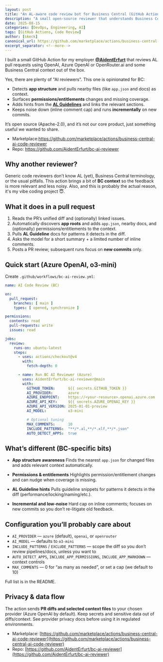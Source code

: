 ```yaml
---
layout: post
title: "An AL-aware code review bot for Business Central (GitHub Action)"
description: "A small open-source reviewer that understands Business Central: app structure detection, permissions/entitlements, and AL Guideline hints - built for PRs on GitHub."
date: 2025-08-15
categories: [DevOps, Engineering, AI]
tags: [GitHub Actions, Code Review]
author: [skeck]
canonical_url: https://github.com/marketplace/actions/business-central-ai-code-reviewer
excerpt_separator: <!--more-->
---
```


I built a small GitHub Action for my employer **[@AidentErfurt](https://github.com/AidentErfurt)** that reviews AL pull requests using OpenAI, Azure OpenAI or OpenRouter.ai and some Business Central context out of the box.

Yes, there are plenty of "AI reviewers". This one is opinionated for BC:
- Detects **app structure** and pulls nearby files (like `app.json` and docs) as context.
- Surfaces **permissions/entitlements** changes and missing coverage.
- Adds hints from the **[AL Guidelines](https://alguidelines.dev/)** and links the relevant sections.
- Keeps noise down (inline comment cap) and runs **incrementally** on new commits.

It’s open source (Apache-2.0), and it’s not our core product, just something useful we wanted to share.

* Marketplace:<https://github.com/marketplace/actions/business-central-ai-code-reviewer> 
* Repo: <https://github.com/AidentErfurt/bc-ai-reviewer>

<!--more-->

## Why another reviewer?

Generic code reviewers don’t know AL (yet), Business Central terminology, or the usual pitfalls. This action brings a bit of **BC context** so the feedback is more relevant and less noisy. Also, and this is probably the actual reason, it's my vibe coding project 😇.

## What it does in a pull request

1. Reads the PR’s unified diff and (optionally) linked issues.
2. Automatically discovers **app roots** and adds `app.json`, nearby docs, and (optionally) permissions/entitlements to the context.  
3. Pulls **AL Guideline** docs for patterns it detects in the diff.  
4. Asks the model for a short summary + a limited number of inline comments.  
5. Posts a PR review; subsequent runs focus on **new commits** only.

## Quick start (Azure OpenAI, o3-mini)

Create `.github/workflows/bc-ai-review.yml`:

```yml
name: AI Code Review (BC)

on:
  pull_request:
    branches: [ main ]
    types: [ opened, synchronize ]

permissions:
  contents: read
  pull-requests: write
  issues: read

jobs:
  review:
    runs-on: ubuntu-latest
    steps:
      - uses: actions/checkout@v4
        with:
          fetch-depth: 0

      - name: Run BC AI Reviewer (Azure)
        uses: AidentErfurt/bc-ai-reviewer@main
        with:
          GITHUB_TOKEN:      ${{ secrets.GITHUB_TOKEN }}
          AI_PROVIDER:       azure
          AZURE_ENDPOINT:    https://<your-resource>.openai.azure.com
          AZURE_API_KEY:     ${{ secrets.AZURE_OPENAI_KEY }}
          AZURE_API_VERSION: 2025-01-01-preview
          AI_MODEL:          o3-mini

          # Optional tuning
          MAX_COMMENTS:      10
          INCLUDE_PATTERNS:  "**/*.al,**/*.xlf,**/*.json"
          AUTO_DETECT_APPS:  true
```

## What’s different (BC-specific bits)

* **App structure awareness**
  Finds the nearest `app.json` for changed files and adds relevant context automatically.

* **Permissions & entitlements**
  Highlights permission/entitlement changes and can nudge when coverage is missing.

* **AL Guideline hints**
  Pulls guideline snippets for patterns it detects in the diff (performance/locking/naming/etc.).

* **Incremental and low-noise**
  Hard cap on inline comments; focuses on new commits so you don’t re-litigate old feedback.

## Configuration you’ll probably care about

* `AI_PROVIDER` — `azure` (default), `openai`, or `openrouter`
* `AI_MODEL` — defaults to `o3-mini`
* `INCLUDE_PATTERNS` / `EXCLUDE_PATTERNS` — scope the diff so you don’t review pipelines/docs, unless you want to
* `AUTO_DETECT_APPS`, `INCLUDE_APP_PERMISSIONS`, `INCLUDE_APP_MARKDOWN` — context controls
* `MAX_COMMENTS` — 0 for “as many as needed”, or set a cap (we default to 10)

Full list is in the README.

## Privacy & data flow

The action sends **PR diffs and selected context files** to your chosen provider (Azure OpenAI by default). Keep secrets and sensitive data out of diffs/context. See provider privacy docs before using it in regulated environments.

* Marketplace: [https://github.com/marketplace/actions/business-central-ai-code-reviewer](https://github.com/marketplace/actions/business-central-ai-code-reviewer)
* Repo: [https://github.com/AidentErfurt/bc-ai-reviewer](https://github.com/AidentErfurt/bc-ai-reviewer)